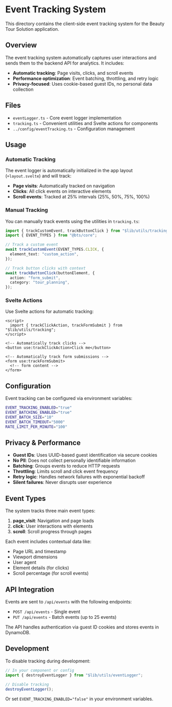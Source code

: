 # Event Tracking System

This directory contains the client-side event tracking system for the Beauty Tour Solution application.

## Overview

The event tracking system automatically captures user interactions and sends them to the backend API for analytics. It includes:

- **Automatic tracking**: Page visits, clicks, and scroll events
- **Performance optimization**: Event batching, throttling, and retry logic
- **Privacy-focused**: Uses cookie-based guest IDs, no personal data collection

## Files

- `eventLogger.ts` - Core event logger implementation
- `tracking.ts` - Convenient utilities and Svelte actions for components
- `../config/eventTracking.ts` - Configuration management

## Usage

### Automatic Tracking

The event logger is automatically initialized in the app layout (`+layout.svelte`) and will track:

- **Page visits**: Automatically tracked on navigation
- **Clicks**: All click events on interactive elements
- **Scroll events**: Tracked at 25% intervals (25%, 50%, 75%, 100%)

### Manual Tracking

You can manually track events using the utilities in `tracking.ts`:

```typescript
import { trackCustomEvent, trackButtonClick } from "$lib/utils/tracking";
import { EVENT_TYPES } from "@bts/core";

// Track a custom event
await trackCustomEvent(EVENT_TYPES.CLICK, {
  element_text: "custom_action",
});

// Track button clicks with context
await trackButtonClick(buttonElement, {
  action: "form_submit",
  category: "tour_planning",
});
```

### Svelte Actions

Use Svelte actions for automatic tracking:

```svelte
<script>
  import { trackClickAction, trackFormSubmit } from "$lib/utils/tracking";
</script>

<!-- Automatically track clicks -->
<button use:trackClickAction>Click me</button>

<!-- Automatically track form submissions -->
<form use:trackFormSubmit>
  <!-- form content -->
</form>
```

## Configuration

Event tracking can be configured via environment variables:

```bash
EVENT_TRACKING_ENABLED="true"
EVENT_BATCHING_ENABLED="true"
EVENT_BATCH_SIZE="10"
EVENT_BATCH_TIMEOUT="5000"
RATE_LIMIT_PER_MINUTE="100"
```

## Privacy & Performance

- **Guest IDs**: Uses UUID-based guest identification via secure cookies
- **No PII**: Does not collect personally identifiable information
- **Batching**: Groups events to reduce HTTP requests
- **Throttling**: Limits scroll and click event frequency
- **Retry logic**: Handles network failures with exponential backoff
- **Silent failures**: Never disrupts user experience

## Event Types

The system tracks three main event types:

1. **page_visit**: Navigation and page loads
2. **click**: User interactions with elements
3. **scroll**: Scroll progress through pages

Each event includes contextual data like:
- Page URL and timestamp
- Viewport dimensions
- User agent
- Element details (for clicks)
- Scroll percentage (for scroll events)

## API Integration

Events are sent to `/api/events` with the following endpoints:

- `POST /api/events` - Single event
- `PUT /api/events` - Batch events (up to 25 events)

The API handles authentication via guest ID cookies and stores events in DynamoDB.

## Development

To disable tracking during development:

```typescript
// In your component or config
import { destroyEventLogger } from "$lib/utils/eventLogger";

// Disable tracking
destroyEventLogger();
```

Or set `EVENT_TRACKING_ENABLED="false"` in your environment variables.